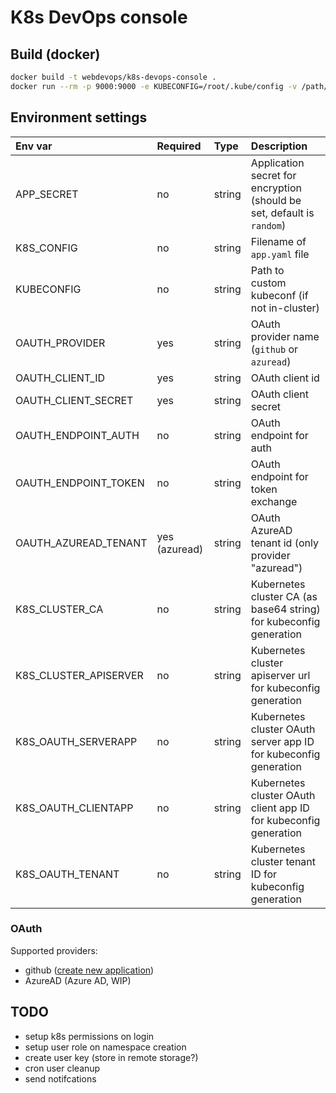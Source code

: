 # K8s DevOps console

## Build (docker)

```bash
docker build -t webdevops/k8s-devops-console .
docker run --rm -p 9000:9000 -e KUBECONFIG=/root/.kube/config -v /path/to/your/kubeconfig:/root/.kube/config webdevops/k8s-devops-console
```

## Environment settings

| Env var               |Required       | Type     | Description                                                              |
|:----------------------|:--------------|:---------|:-------------------------------------------------------------------------|
| APP_SECRET            | no            | string   | Application secret for encryption (should be set, default is `random`)   |
| K8S_CONFIG            | no            | string   | Filename of `app.yaml` file                                              |
| KUBECONFIG            | no            | string   | Path to custom kubeconf (if not in-cluster)                              |
| OAUTH_PROVIDER        | yes           | string   | OAuth provider name (`github` or `azuread`)                              |
| OAUTH_CLIENT_ID       | yes           | string   | OAuth client id                                                          |
| OAUTH_CLIENT_SECRET   | yes           | string   | OAuth client secret                                                      |
| OAUTH_ENDPOINT_AUTH   | no            | string   | OAuth endpoint for auth                                                  |
| OAUTH_ENDPOINT_TOKEN  | no            | string   | OAuth endpoint for token exchange                                        |
| OAUTH_AZUREAD_TENANT  | yes (azuread) | string   | OAuth AzureAD tenant id (only provider "azuread")                        |
| K8S_CLUSTER_CA        | no            | string   | Kubernetes cluster CA (as base64 string) for kubeconfig generation       |
| K8S_CLUSTER_APISERVER | no            | string   | Kubernetes cluster apiserver url for kubeconfig generation               |
| K8S_OAUTH_SERVERAPP   | no            | string   | Kubernetes cluster OAuth server app ID for kubeconfig generation         |
| K8S_OAUTH_CLIENTAPP   | no            | string   | Kubernetes cluster OAuth client app ID  for kubeconfig generation        |
| K8S_OAUTH_TENANT      | no            | string   | Kubernetes cluster tenant ID for kubeconfig generation                   |


### OAuth

Supported providers:

- github ([create new application](https://github.com/settings/developers))
- AzureAD (Azure AD, WIP)

## TODO
- setup k8s permissions on login
- setup user role on namespace creation
- create user key (store in remote storage?)
- cron user cleanup
- send notifcations
